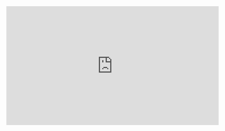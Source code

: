 <iframe width="560" height="315" src="https://www.youtube.com/embed/hrTnwL2o1GI" frameborder="0" allow="autoplay; encrypted-media" allowfullscreen=""></iframe>
